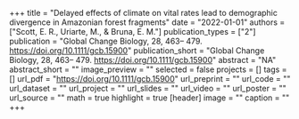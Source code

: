 +++
title = "Delayed effects of climate on vital rates lead to demographic divergence in Amazonian forest fragments"
date = "2022-01-01"
authors = ["Scott, E. R., Uriarte, M., & Bruna, E. M."]
publication_types = ["2"]
publication = "Global Change Biology, 28, 463– 479. https://doi.org/10.1111/gcb.15900"
publication_short = "Global Change Biology, 28, 463– 479. https://doi.org/10.1111/gcb.15900"
abstract = "NA"
abstract_short = ""
image_preview = ""
selected = false
projects = []
tags = []
url_pdf = "https://doi.org/10.1111/gcb.15900"
url_preprint = ""
url_code = ""
url_dataset = ""
url_project = ""
url_slides = ""
url_video = ""
url_poster = ""
url_source = ""
math = true
highlight = true
[header]
image = ""
caption = ""
+++
